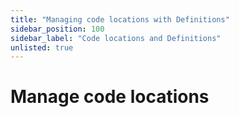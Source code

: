 ```yaml
---
title: "Managing code locations with Definitions"
sidebar_position: 100
sidebar_label: "Code locations and Definitions"
unlisted: true
---
```


# Manage code locations
